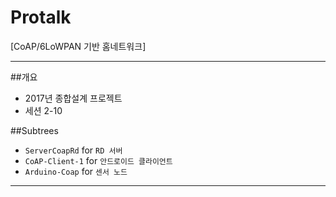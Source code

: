 ﻿# Protalk
[CoAP/6LoWPAN 기반 홈네트워크]

* * *

##개요
* 2017년 종합설계 프로젝트
* 세션 2-10

##Subtrees
- `ServerCoapRd` for `RD 서버`
- `CoAP-Client-1` for `안드로이드 클라이언트`
- `Arduino-Coap` for `센서 노드`

- - -

